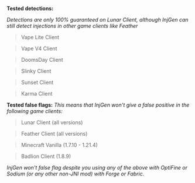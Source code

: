 **Tested detections:**

*Detections are only 100% guaranteed on Lunar Client, although InjGen can still detect injections in other game clients like Feather*

> Vape Lite Client

> Vape V4 Client

> DoomsDay Client

> Slinky Client

> Sunset Client

> Karma Client

**Tested false flags:**
*This means that InjGen won't give a false positive in the following game clients:*

> Lunar Client (all versions)

> Feather Client (all versions)

> Minecraft Vanilla (1.7.10 - 1.21.4)

> Badlion Client (1.8.9)

*InjGen won't false flag despite you using any of the above with OptiFine or Sodium (or any other non-JNI mod) with Forge or Fabric.*

